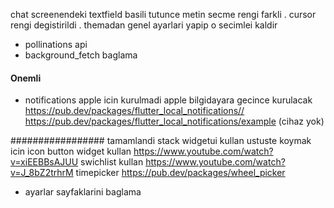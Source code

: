 chat screenendeki  textfield basili tutunce metin secme rengi farkli . cursor rengi degistirildi . themadan genel ayarlari yapip o secimlei kaldir 

- pollinations api
- background_fetch baglama


#### Onemli ### 
- notifications apple icin kurulmadi apple bilgidayara gecince kurulacak https://pub.dev/packages/flutter_local_notifications// https://pub.dev/packages/flutter_local_notifications/example (cihaz yok)


################# tamamlandi
stack widgetui kullan ustuste koymak icin
icon button widget kullan  https://www.youtube.com/watch?v=xiEEBBsAJUU
swichlist kullan https://www.youtube.com/watch?v=J_8bZ2trhrM
timepicker https://pub.dev/packages/wheel_picker
- ayarlar sayfaklarini baglama 
